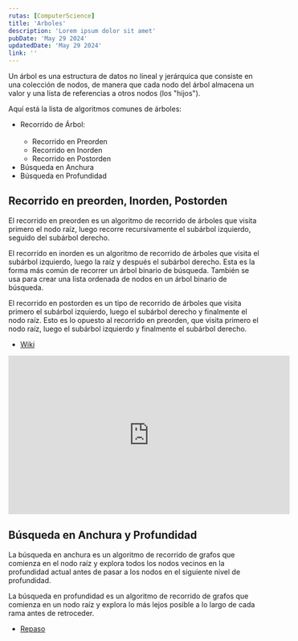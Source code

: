 ```yaml
---
rutas: [ComputerScience]
title: 'Arboles'
description: 'Lorem ipsum dolor sit amet'
pubDate: 'May 29 2024'
updatedDate: 'May 29 2024'
link: ''
---
```


Un árbol es una estructura de datos no lineal y jerárquica que consiste en una colección de nodos, de manera que cada nodo del árbol almacena un valor y una lista de referencias a otros nodos (los "hijos").

Aquí está la lista de algoritmos comunes de árboles:

- Recorrido de Árbol:
    <br/><br/>
    - Recorrido en Preorden
    - Recorrido en Inorden
    - Recorrido en Postorden
- Búsqueda en Anchura
- Búsqueda en Profundidad

## Recorrido en preorden, Inorden, Postorden
El recorrido en preorden es un algoritmo de recorrido de árboles que visita primero el nodo raíz, luego recorre recursivamente el subárbol izquierdo, seguido del subárbol derecho.

El recorrido en inorden es un algoritmo de recorrido de árboles que visita el subárbol izquierdo, luego la raíz y después el subárbol derecho. Esta es la forma más común de recorrer un árbol binario de búsqueda. También se usa para crear una lista ordenada de nodos en un árbol binario de búsqueda.

El recorrido en postorden es un tipo de recorrido de árboles que visita primero el subárbol izquierdo, luego el subárbol derecho y finalmente el nodo raíz. Esto es lo opuesto al recorrido en preorden, que visita primero el nodo raíz, luego el subárbol izquierdo y finalmente el subárbol derecho.

* [Wiki](https://es.wikipedia.org/wiki/Recorrido_de_árboles)

<iframe width="560" height="315" src="https://www.youtube.com/embed/Jo2euX89Oz8?si=4-p0UN0JaKz3BsUN" title="YouTube video player" frameborder="0" allow="accelerometer; autoplay; clipboard-write; encrypted-media; gyroscope; picture-in-picture; web-share" referrerpolicy="strict-origin-when-cross-origin" allowfullscreen></iframe>

## Búsqueda en Anchura y Profundidad
La búsqueda en anchura es un algoritmo de recorrido de grafos que comienza en el nodo raíz y explora todos los nodos vecinos en la profundidad actual antes de pasar a los nodos en el siguiente nivel de profundidad.

La búsqueda en profundidad es un algoritmo de recorrido de grafos que comienza en un nodo raíz y explora lo más lejos posible a lo largo de cada rama antes de retroceder.

* [Repaso](/blog/ComputerScience/algoritmos/algoritmos-grafos#búsqueda-en-anchura)